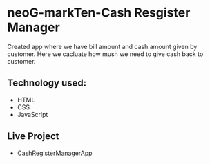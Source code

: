 # neoG-markTen-Cash Resgister Manager

Created app where we have bill amount and cash amount given by customer. Here we cacluate how mush we need to give cash back to customer.

## Technology used:
* HTML
* CSS
* JavaScript

## Live Project

* [CashRegisterManagerApp](https://customercashresturn.netlify.app/)